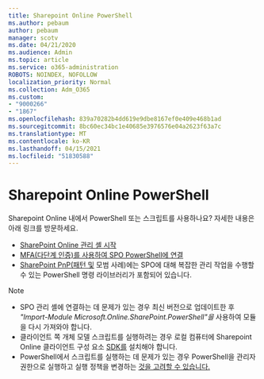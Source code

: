 ```yaml
---
title: Sharepoint Online PowerShell
ms.author: pebaum
author: pebaum
manager: scotv
ms.date: 04/21/2020
ms.audience: Admin
ms.topic: article
ms.service: o365-administration
ROBOTS: NOINDEX, NOFOLLOW
localization_priority: Normal
ms.collection: Adm_O365
ms.custom:
- "9000266"
- "1867"
ms.openlocfilehash: 839a70282b4dd619e9dbe8167ef0e409e468b1ad
ms.sourcegitcommit: 8bc60ec34bc1e40685e3976576e04a2623f63a7c
ms.translationtype: MT
ms.contentlocale: ko-KR
ms.lasthandoff: 04/15/2021
ms.locfileid: "51830588"
---
```

# <a name="sharepoint-online-powershell"></a>Sharepoint Online PowerShell

Sharepoint Online 내에서 PowerShell 또는 스크립트를 사용하나요? 자세한 내용은 아래 링크를 방문하세요.
- [SharePoint Online 관리 셸 시작](https://docs.microsoft.com/powershell/sharepoint/sharepoint-online/connect-sharepoint-online?view=sharepoint-ps)
- [MFA(다단계 인증)를 사용하여 SPO PowerShell에 연결](https://docs.microsoft.com/powershell/sharepoint/sharepoint-online/connect-sharepoint-online?view=sharepoint-ps#to-connect-with-multifactor-authentication-mfa)
- [SharePoint PnP(패턴 및](https://docs.microsoft.com/powershell/sharepoint/sharepoint-pnp/sharepoint-pnp-cmdlets?view=sharepoint-ps) 모범 사례)에는 SPO에 대해 복잡한 관리 작업을 수행할 수 있는 PowerShell 명령 라이브러리가 포함되어 있습니다.

> [!NOTE]
> - SPO 관리 셸에 연결하는 데 문제가 있는 경우 최신 버전으로 업데이트한 [](https://docs.microsoft.com/powershell/scripting/developer/module/importing-a-powershell-module?view=powershell-7.1) 후 *"Import-Module Microsoft.Online.SharePoint.PowerShell"을* 사용하여 모듈을 다시 가져와야 합니다.
> - 클라이언트 쪽 개체 모델 스크립트를 실행하려는 경우 로컬 컴퓨터에 Sharepoint Online 클라이언트 구성 요소 [SDK를](https://www.microsoft.com/download/details.aspx?id=42038) 설치해야 합니다.
> - PowerShell에서 스크립트를 실행하는 데 문제가 있는 경우 PowerShell을 관리자 권한으로 실행하고 실행 정책을 변경하는 [것을 고려할 수 있습니다.](https://docs.microsoft.com/powershell/module/microsoft.powershell.core/about/about_execution_policies?view=powershell-6)
